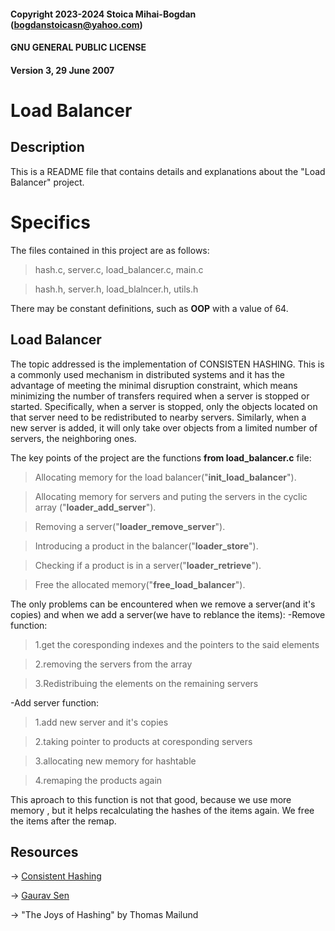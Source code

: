 #### Copyright 2023-2024 Stoica Mihai-Bogdan (bogdanstoicasn@yahoo.com)
#### GNU GENERAL PUBLIC LICENSE 
#### Version 3, 29 June 2007

# **Load Balancer**

## Description

This is a README file that contains details and explanations
about the "Load Balancer" project.

# Specifics

The files contained in this project are as follows:

> hash.c, server.c, load_balancer.c, main.c

> hash.h, server.h, load_blalncer.h, utils.h

There may be constant definitions, such as **OOP** with a value of 64.

## Load Balancer

The topic addressed is the implementation of CONSISTEN HASHING. This is a
commonly used mechanism in distributed systems and it has the advantage of
meeting the minimal disruption constraint, which means minimizing the number
of transfers required when a server is stopped or started. Specifically, when
a server is stopped, only the objects located on that server need to be
redistributed to nearby servers. Similarly, when a new server is added, it will
only take over objects from a limited number of servers, the neighboring ones.

The key points of the project are the functions **from load_balancer.c** file:

> Allocating memory for the load balancer("**init_load_balancer**").

> Allocating memory for servers and puting the servers in the cyclic array
("**loader_add_server**").

> Removing a server("**loader_remove_server**").

> Introducing a product in the balancer("**loader_store**").

> Checking if a product is in a server("**loader_retrieve**").

> Free the allocated memory("**free_load_balancer**").

The only problems can be encountered when we remove a server(and it's copies) and
when we add a server(we have to reblance the items):
-Remove function:

> 1.get the coresponding indexes and the pointers to the said elements

> 2.removing the servers from the array

> 3.Redistribuing the elements on the remaining servers

-Add server function:

> 1.add new server and it's copies

> 2.taking pointer to products at coresponding servers

> 3.allocating new memory for hashtable

> 4.remaping the products again

This aproach to this function is not that good, because we use more memory , but
it helps recalculating the hashes of the items again. We free the items after the
remap.

## Resources

-> [Consistent Hashing](https://en.wikipedia.org/wiki/Consistent_hashing)

-> [Gaurav Sen](https://www.youtube.com/watch?v=zaRkONvyGr8&t=2s)

-> "The Joys of Hashing" by Thomas Mailund
